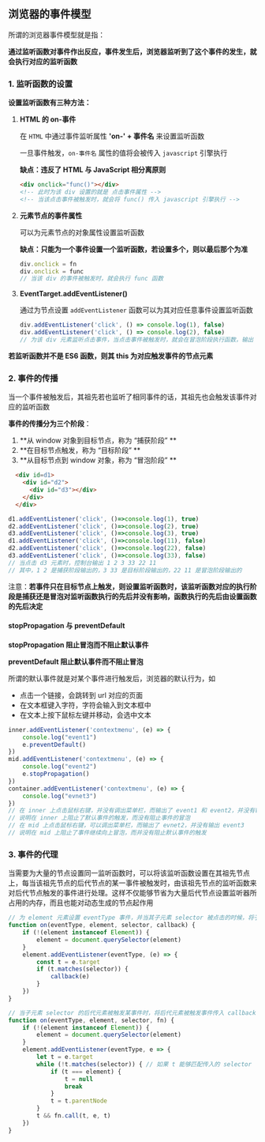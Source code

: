 ## 浏览器的事件模型

所谓的浏览器事件模型就是指：

**通过监听函数对事件作出反应，事件发生后，浏览器监听到了这个事件的发生，就会执行对应的监听函数**

### 1. 监听函数的设置

**设置监听函数有三种方法：**

1. **HTML 的 on-事件** 

   在 `HTML` 中通过事件监听属性 **'on-' + 事件名** 来设置监听函数

   一旦事件触发，`on-事件名` 属性的值将会被传入 `javascript` 引擎执行

   **缺点：违反了 HTML 与 JavaScript 相分离原则**

   ```html
   <div onclick="func()"></div>
   <!-- 此时为该 div 设置的就是 点击事件属性 -->
   <!-- 当该点击事件被触发时，就会将 func() 传入 javascript 引擎执行 -->
   ```

2. **元素节点的事件属性** 

   可以为元素节点的对象属性设置监听函数

   **缺点：只能为一个事件设置一个监听函数，若设置多个，则以最后那个为准**

   ```javascript
   div.onclick = fn
   div.onclick = func
   // 当该 div 的事件被触发时，就会执行 func 函数
   ```

3. **EventTarget.addEventListener()**

   通过为节点设置 `addEventListener` 函数可以为其对应任意事件设置监听函数

   ```javascript
   div.addEventListener('click', () => console.log(1), false)
   div.addEventListener('click', () => console.log(2), false)
   // 为该 div 元素监听点击事件，当点击事件被触发时，就会在冒泡阶段执行函数，输出 1 和 2
   ```

**若监听函数并不是 ES6 函数，则其 this 为对应触发事件的节点元素** 

### 2. 事件的传播

当一个事件被触发后，其祖先若也监听了相同事件的话，其祖先也会触发该事件对应的监听函数

**事件的传播分为三个阶段**：

1. **从 window 对象到目标节点，称为 “捕获阶段” ** 
2. **在目标节点触发，称为 “目标阶段” ** 
3. **从目标节点到 window 对象，称为 “冒泡阶段” ** 

```html
  <div id=d1>
    <div id="d2">
   	  <div id="d3"></div>
    </div>
  </div>
```

```javascript
d1.addEventListener('click', ()=>console.log(1), true)
d2.addEventListener('click', ()=>console.log(2), true)
d3.addEventListener('click', ()=>console.log(3), true)
d1.addEventListener('click', ()=>console.log(11), false)
d2.addEventListener('click', ()=>console.log(22), false)
d3.addEventListener('click', ()=>console.log(33), false)
// 当点击 d3 元素时，控制台输出 1 2 3 33 22 11
// 其中，1 2 是捕获阶段输出的，3 33 是目标阶段输出的，22 11 是冒泡阶段输出的
```

注意：**若事件只在目标节点上触发，则设置监听函数时，该监听函数对应的执行阶段是捕获还是冒泡对监听函数执行的先后并没有影响，函数执行的先后由设置函数的先后决定**

#### stopPropagation 与 preventDefault

**stopPropagation 阻止冒泡而不阻止默认事件**

**preventDefault 阻止默认事件而不阻止冒泡**

所谓的默认事件就是对某个事件进行触发后，浏览器的默认行为，如

+ 点击一个链接，会跳转到 url 对应的页面
+ 在文本框键入字符，字符会输入到文本框中
+ 在文本上按下鼠标左键并移动，会选中文本

```javascript
inner.addEventListener('contextmenu', (e) => {
    console.log("event1")
    e.preventDefault()
})
mid.addEventListener('contextmenu', (e) => {
    console.log("event2")
    e.stopPropagation()
})
container.addEventListener('contextmenu', (e) => {
    console.log("evnet3")
})
// 在 inner 上点击鼠标右键，并没有调出菜单栏，而输出了 event1 和 event2，并没有输出 event3
// 说明在 inner 上阻止了默认事件的触发，而没有阻止事件的冒泡
// 在 mid 上点击鼠标右键，可以调出菜单栏，而输出了 evnet2，并没有输出 event3
// 说明在 mid 上阻止了事件继续向上冒泡，而并没有阻止默认事件的触发
```

### 3. 事件的代理

当需要为大量的节点设置同一监听函数时，可以将该监听函数设置在其祖先节点上，每当该祖先节点的后代节点的某一事件被触发时，由该祖先节点的监听函数来对后代节点触发的事件进行处理。这样不仅能够节省为大量后代节点设置监听器所占用的内存，而且也能对动态生成的节点起作用

```javascript
// 为 element 元素设置 eventType 事件，并当其子元素 selector 被点击的时候，将子元素的事件传入 callback 函数并执行
function on(eventType, element, selector, callback) {
    if (!(element instanceof Element)) {
        element = document.querySelector(element)
    }
    element.addEventListener(eventType, (e) => {
        const t = e.target
        if (t.matches(selector)) {
            callback(e)
        }
    })
}
```

```javascript
// 当子元素 selector 的后代元素被触发某事件时，将后代元素被触发事件传入 callback 函数并执行
function on(eventType, element, selector, fn) {
    if (!(element instanceof Element)) {
        element = document.querySelector(element)
    }
    element.addEventListener(eventType, e => {
        let t = e.target
        while (!t.matches(selector)) { // 如果 t 能够匹配传入的 selector
            if (t === element) {
                t = null
                break
            }
            t = t.parentNode
        }
        t && fn.call(t, e, t)
    })
}
```

